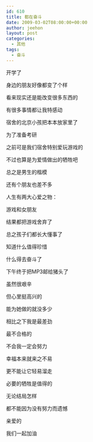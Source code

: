 ```yaml
---
id: 610
title: 都在奋斗
date: 2009-03-02T08:00:00+00:00
author: jeehon
layout: post
categories:
  - 其他
tags:
  - 奋斗
---
```

开学了
  
身边的朋友好像都变了个样
  
看来现实还是能改变很多东西的
  
有很多事情都让我特感动
  
宿舍的北京小孩把本本放家里了
  
为了准备考研
  
之前可是我们宿舍特别爱玩游戏的
  
不过也算是为爱情做出的牺牲吧
  
总之是男生的楷模
  
还有个朋友也差不多
  
人生有两大心爱之物：
  
游戏和女朋友
  
结果都把游戏舍弃了
  
总之孩子们都长大懂事了
  
知道什么值得珍惜
  
什么得去奋斗了

下午终于把MP3邮给猪头了
  
虽然很艰辛
  
但心里挺高兴的
  
能为她做的就没多少
  
相比之下我是最差劲
  
最不合格的
  
不会我一定会努力
  
幸福本来就来之不易
  
更不能让它轻易溜走
  
必要的牺牲是值得的
  
无论结局怎样
  
都不能因为没有努力而遗憾
  
亲爱的
  
我们一起加油